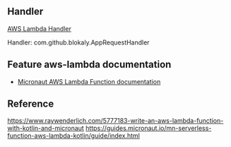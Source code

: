 ## Handler

[AWS Lambda Handler](https://docs.aws.amazon.com/lambda/latest/dg/java-handler.html)

Handler: com.github.blokaly.AppRequestHandler

## Feature aws-lambda documentation

- [Micronaut AWS Lambda Function documentation](https://micronaut-projects.github.io/micronaut-aws/latest/guide/index.html#lambda)

## Reference

https://www.raywenderlich.com/5777183-write-an-aws-lambda-function-with-kotlin-and-micronaut
https://guides.micronaut.io/mn-serverless-function-aws-lambda-kotlin/guide/index.html